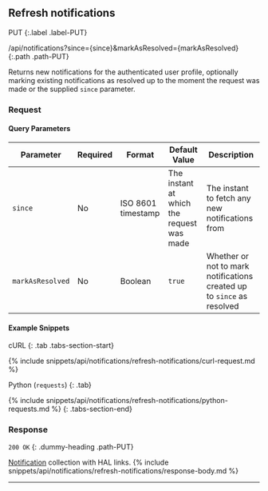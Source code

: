 ## Refresh notifications

PUT
{:.label .label-PUT}

/api/notifications?since={since}&markAsResolved={markAsResolved}
{:.path .path-PUT}

Returns new notifications for the authenticated user profile, optionally marking existing notifications as resolved up to the moment the request was made or the supplied `since` parameter.

### Request
#### Query Parameters

Parameter | Required | Format | Default Value | Description
--------- | -------- | ------ | ------------- | -----------
`since` | No | ISO 8601 timestamp | The instant at which the request was made | The instant to fetch any new notifications from
`markAsResolved` | No | Boolean | `true` | Whether or not to mark notifications created up to `since` as resolved

#### Example Snippets
cURL
{: .tab .tabs-section-start}

{% include snippets/api/notifications/refresh-notifications/curl-request.md %}

Python (`requests`)
{: .tab}

{% include snippets/api/notifications/refresh-notifications/python-requests.md %}
{: .tabs-section-end}

### Response
`200 OK`
{: .dummy-heading .path-PUT}

[Notification](#notification) collection with HAL links.
{% include snippets/api/notifications/refresh-notifications/response-body.md %}

---